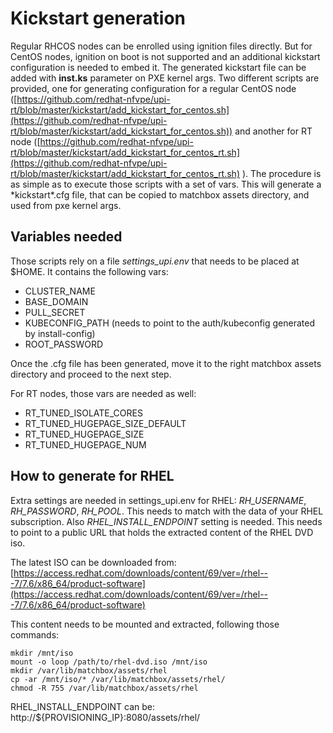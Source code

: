 # Kickstart generation

Regular RHCOS nodes can be enrolled using ignition files directly. But for CentOS nodes, ignition on boot is not supported and an additional kickstart configuration is needed to embed it. The generated kickstart file can be added with **inst.ks** parameter on PXE kernel args.
Two different scripts are provided, one for generating configuration for a regular CentOS node ([https://github.com/redhat-nfvpe/upi-rt/blob/master/kickstart/add_kickstart_for_centos.sh](https://github.com/redhat-nfvpe/upi-rt/blob/master/kickstart/add_kickstart_for_centos.sh)) and another for RT node ([https://github.com/redhat-nfvpe/upi-rt/blob/master/kickstart/add_kickstart_for_centos_rt.sh](https://github.com/redhat-nfvpe/upi-rt/blob/master/kickstart/add_kickstart_for_centos_rt.sh) ).
The procedure is as simple as to execute those scripts with a set of vars. This will generate a *kickstart\*.cfg file, that can be copied to matchbox assets directory, and used from pxe kernel args.

## Variables needed
Those scripts rely on a file *settings_upi.env* that needs to be placed at $HOME. It contains the following vars:

 - CLUSTER_NAME
 - BASE_DOMAIN
 - PULL_SECRET
 - KUBECONFIG_PATH (needs to point to the auth/kubeconfig generated by install-config)
 - ROOT_PASSWORD

Once the .cfg file has been generated, move it to the right matchbox assets directory and proceed to the next step.

For RT nodes, those vars are needed as well:

 - RT_TUNED_ISOLATE_CORES
 - RT_TUNED_HUGEPAGE_SIZE_DEFAULT
 - RT_TUNED_HUGEPAGE_SIZE
 - RT_TUNED_HUGEPAGE_NUM

## How to generate for RHEL

Extra settings are needed in settings_upi.env for RHEL: *RH_USERNAME*, *RH_PASSWORD*, *RH_POOL*. This needs to match
with the data of your RHEL subscription.
Also *RHEL_INSTALL_ENDPOINT* setting is needed. This needs to point to a public
URL that holds the extracted content of the RHEL DVD iso.

The latest ISO can be downloaded from:
[https://access.redhat.com/downloads/content/69/ver=/rhel---7/7.6/x86_64/product-software](https://access.redhat.com/downloads/content/69/ver=/rhel---7/7.6/x86_64/product-software)

This content needs to be mounted and extracted, following those commands:

    mkdir /mnt/iso
    mount -o loop /path/to/rhel-dvd.iso /mnt/iso
    mkdir /var/lib/matchbox/assets/rhel
    cp -ar /mnt/iso/* /var/lib/matchbox/assets/rhel/
    chmod -R 755 /var/lib/matchbox/assets/rhel

RHEL_INSTALL_ENDPOINT can be: http://${PROVISIONING_IP}:8080/assets/rhel/
